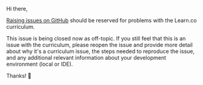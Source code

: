 Hi there,

[Raising issues on GitHub](http://help.learn.co/improving-learn/contributing-to-lessons/raising-an-issue-with-a-lab-or-lesson) should be reserved for problems with the Learn.co curriculum.

This issue is being closed now as off-topic. If you still feel that this is an issue with the curriculum, please reopen the issue and provide more detail about why it's a curriculum issue, the steps needed to reproduce the issue, and any additional relevant information about your development environment (local or IDE).

Thanks! 💙
